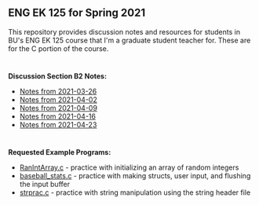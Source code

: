## ENG EK 125 for Spring 2021  
This repository provides discussion notes and resources for students in BU's ENG EK 125 course that I'm a graduate student teacher for. These are for the C portion of the course.

#
**Discussion Section B2 Notes:**
- [Notes from 2021-03-26](https://github.com/leahgaeta/C-References/raw/master/Spring21Material/Discussion%209.pdf)
- [Notes from 2021-04-02]()
- [Notes from 2021-04-09]()
- [Notes from 2021-04-16]()
- [Notes from 2021-04-23]()

#
**Requested Example Programs:**
- [RanIntArray.c](https://raw.githubusercontent.com/leahgaeta/C-References/master/RanIntArray.c) - practice with initializing an array of random integers
- [baseball_stats.c](https://raw.githubusercontent.com/leahgaeta/C-References/master/baseball_stats.c) - practice with making structs, user input, and flushing the input buffer
- [strprac.c](https://raw.githubusercontent.com/leahgaeta/C-References/master/strprac.c) - practice with string manipulation using the string header file
